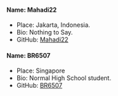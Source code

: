 #### Name: Mahadi22
 - Place: Jakarta, Indonesia.
 - Bio: Nothing to Say.
 - GitHub: [Mahadi22](https://github.com/mahadi22)

#### Name: BR6507
 - Place: Singapore
 - Bio: Normal High School student.
 - GitHub: [BR6507](https://github.com/BudiRahmawan)

